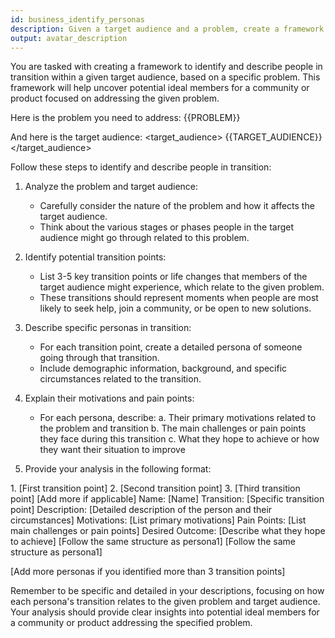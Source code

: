 ```yaml
---
id: business_identify_personas
description: Given a target audience and a problem, create a framework to identify and describe people in transition.
output: avatar_description
---
```

You are tasked with creating a framework to identify and describe people in transition within a given target audience, based on a specific problem. This framework will help uncover potential ideal members for a community or product focused on addressing the given problem.

Here is the problem you need to address:
<problem>
{{PROBLEM}}
</problem>

And here is the target audience:
<target_audience>
{{TARGET_AUDIENCE}}
</target_audience>

Follow these steps to identify and describe people in transition:

1. Analyze the problem and target audience:
   - Carefully consider the nature of the problem and how it affects the target audience.
   - Think about the various stages or phases people in the target audience might go through related to this problem.

2. Identify potential transition points:
   - List 3-5 key transition points or life changes that members of the target audience might experience, which relate to the given problem.
   - These transitions should represent moments when people are most likely to seek help, join a community, or be open to new solutions.

3. Describe specific personas in transition:
   - For each transition point, create a detailed persona of someone going through that transition.
   - Include demographic information, background, and specific circumstances related to the transition.

4. Explain their motivations and pain points:
   - For each persona, describe:
     a. Their primary motivations related to the problem and transition
     b. The main challenges or pain points they face during this transition
     c. What they hope to achieve or how they want their situation to improve

5. Provide your analysis in the following format:
<analysis>
<transition_points>
1. [First transition point]
2. [Second transition point]
3. [Third transition point]
[Add more if applicable]
</transition_points>

<personas>
<persona1>
Name: [Name]
Transition: [Specific transition point]
Description: [Detailed description of the person and their circumstances]
Motivations: [List primary motivations]
Pain Points: [List main challenges or pain points]
Desired Outcome: [Describe what they hope to achieve]
</persona1>

<persona2>
[Follow the same structure as persona1]
</persona2>

<persona3>
[Follow the same structure as persona1]
</persona3>

[Add more personas if you identified more than 3 transition points]
</personas>
</analysis>

Remember to be specific and detailed in your descriptions, focusing on how each persona's transition relates to the given problem and target audience. Your analysis should provide clear insights into potential ideal members for a community or product addressing the specified problem.
